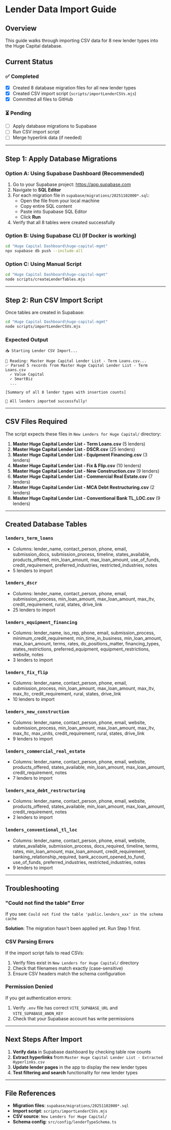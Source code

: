 # Lender Data Import Guide

## Overview
This guide walks through importing CSV data for 8 new lender types into the Huge Capital database.

## Current Status

### ✅ Completed
- [x] Created 8 database migration files for all new lender types
- [x] Created CSV import script (`scripts/importLenderCSVs.mjs`)
- [x] Committed all files to GitHub

### ⏳ Pending
- [ ] Apply database migrations to Supabase
- [ ] Run CSV import script
- [ ] Merge hyperlink data (if needed)

---

## Step 1: Apply Database Migrations

### Option A: Using Supabase Dashboard (Recommended)

1. Go to your Supabase project: https://app.supabase.com
2. Navigate to **SQL Editor**
3. For each migration file in `supabase/migrations/20251102000*.sql`:
   - Open the file from your local machine
   - Copy entire SQL content
   - Paste into Supabase SQL Editor
   - Click **Run**
4. Verify that all 8 tables were created successfully

### Option B: Using Supabase CLI (If Docker is working)

```bash
cd "Huge Capital Dashboard\huge-capital-mgmt"
npx supabase db push --include-all
```

### Option C: Using Manual Script

```bash
cd "Huge Capital Dashboard\huge-capital-mgmt"
node scripts/createLenderTables.mjs
```

---

## Step 2: Run CSV Import Script

Once tables are created in Supabase:

```bash
cd "Huge Capital Dashboard\huge-capital-mgmt"
node scripts/importLenderCSVs.mjs
```

### Expected Output

```
📥 Starting Lender CSV Import...

📖 Reading: Master Huge Capital Lender List - Term Loans.csv...
✅ Parsed 5 records from Master Huge Capital Lender List - Term Loans.csv
  ✓ Value Capital
  ✓ SmartBiz
  ...

[Summary of all 8 lender types with insertion counts]

🎉 All lenders imported successfully!
```

---

## CSV Files Required

The script expects these files in `New Lenders for Huge Capital/` directory:

1. **Master Huge Capital Lender List - Term Loans.csv** (5 lenders)
2. **Master Huge Capital Lender List - DSCR.csv** (25 lenders)
3. **Master Huge Capital Lender List - Equipment Financing.csv** (3 lenders)
4. **Master Huge Capital Lender List - Fix & Flip.csv** (10 lenders)
5. **Master Huge Capital Lender List - New Construction.csv** (9 lenders)
6. **Master Huge Capital Lender List - Commercial Real Estate.csv** (7 lenders)
7. **Master Huge Capital Lender List - MCA Debt Restructuring.csv** (2 lenders)
8. **Master Huge Capital Lender List - Conventional Bank TL_LOC.csv** (9 lenders)

---

## Created Database Tables

### `lenders_term_loans`
- Columns: lender_name, contact_person, phone, email, submission_docs, submission_process, timeline, states_available, products_offered, min_loan_amount, max_loan_amount, use_of_funds, credit_requirement, preferred_industries, restricted_industries, notes
- 5 lenders to import

### `lenders_dscr`
- Columns: lender_name, contact_person, phone, email, submission_process, min_loan_amount, max_loan_amount, max_ltv, credit_requirement, rural, states, drive_link
- 25 lenders to import

### `lenders_equipment_financing`
- Columns: lender_name, iso_rep, phone, email, submission_process, minimum_credit_requirement, min_time_in_business, min_loan_amount, max_loan_amount, terms, rates, do_positions_matter, financing_types, states_restrictions, preferred_equipment, equipment_restrictions, website, notes
- 3 lenders to import

### `lenders_fix_flip`
- Columns: lender_name, contact_person, phone, email, submission_process, min_loan_amount, max_loan_amount, max_ltv, max_ltc, credit_requirement, rural, states, drive_link
- 10 lenders to import

### `lenders_new_construction`
- Columns: lender_name, contact_person, phone, email, website, submission_process, min_loan_amount, max_loan_amount, max_ltv, max_ltc, max_units, credit_requirement, rural, states, drive_link
- 9 lenders to import

### `lenders_commercial_real_estate`
- Columns: lender_name, contact_person, phone, email, website, products_offered, states_available, min_loan_amount, max_loan_amount, credit_requirement, notes
- 7 lenders to import

### `lenders_mca_debt_restructuring`
- Columns: lender_name, contact_person, phone, email, website, products_offered, states_available, min_loan_amount, max_loan_amount, credit_requirement, notes
- 2 lenders to import

### `lenders_conventional_tl_loc`
- Columns: lender_name, contact_person, phone, email, website, states_available, submission_process, docs_required, timeline, terms, rates, min_loan_amount, max_loan_amount, credit_requirement, banking_relationship_required, bank_account_opened_to_fund, use_of_funds, preferred_industries, restricted_industries, notes
- 9 lenders to import

---

## Troubleshooting

### "Could not find the table" Error

If you see: `Could not find the table 'public.lenders_xxx' in the schema cache`

**Solution**: The migration hasn't been applied yet. Run Step 1 first.

### CSV Parsing Errors

If the import script fails to read CSVs:

1. Verify files exist in `New Lenders for Huge Capital/` directory
2. Check that filenames match exactly (case-sensitive)
3. Ensure CSV headers match the schema configuration

### Permission Denied

If you get authentication errors:

1. Verify `.env` file has correct `VITE_SUPABASE_URL` and `VITE_SUPABASE_ANON_KEY`
2. Check that your Supabase account has write permissions

---

## Next Steps After Import

1. **Verify data** in Supabase dashboard by checking table row counts
2. **Extract hyperlinks** from `Master Huge Capital Lender List - Extracted Hyperlinks.csv`
3. **Update lender pages** in the app to display the new lender types
4. **Test filtering and search** functionality for new lender types

---

## File References

- **Migration files**: `supabase/migrations/20251102000*.sql`
- **Import script**: `scripts/importLenderCSVs.mjs`
- **CSV source**: `New Lenders for Huge Capital/`
- **Schema config**: `src/config/lenderTypeSchema.ts`
